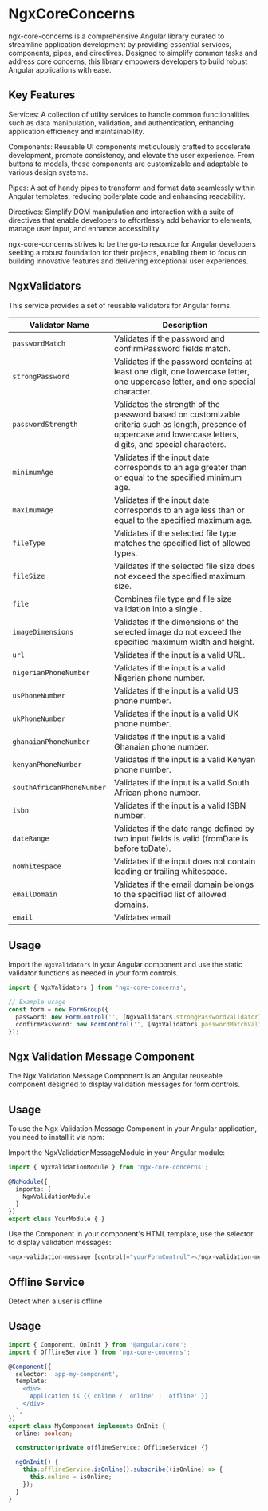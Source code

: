 # NgxCoreConcerns

ngx-core-concerns is a comprehensive Angular library curated to streamline application development by providing essential services, components, pipes, and directives. Designed to simplify common tasks and address core concerns, this library empowers developers to build robust Angular applications with ease.

## Key Features

Services: A collection of utility services to handle common functionalities such as data manipulation, validation, and authentication, enhancing application efficiency and maintainability.

Components: Reusable UI components meticulously crafted to accelerate development, promote consistency, and elevate the user experience. From buttons to modals, these components are customizable and adaptable to various design systems.

Pipes: A set of handy pipes to transform and format data seamlessly within Angular templates, reducing boilerplate code and enhancing readability.

Directives: Simplify DOM manipulation and interaction with a suite of directives that enable developers to effortlessly add behavior to elements, manage user input, and enhance accessibility.

ngx-core-concerns strives to be the go-to resource for Angular developers seeking a robust foundation for their projects, enabling them to focus on building innovative features and delivering exceptional user experiences.

## NgxValidators

This service provides a set of reusable validators for Angular forms.

| Validator Name                  | Description                                                                                        |
|--------------------------------|----------------------------------------------------------------------------------------------------|
| `passwordMatch`       | Validates if the password and confirmPassword fields match.                                       |
| `strongPassword`      | Validates if the password contains at least one digit, one lowercase letter, one uppercase letter, and one special character. |
| `passwordStrength`    | Validates the strength of the password based on customizable criteria such as length, presence of uppercase and lowercase letters, digits, and special characters. |
| `minimumAge`          | Validates if the input date corresponds to an age greater than or equal to the specified minimum age. |
| `maximumAge`          | Validates if the input date corresponds to an age less than or equal to the specified maximum age. |
| `fileType`            | Validates if the selected file type matches the specified list of allowed types.                  |
| `fileSize`            | Validates if the selected file size does not exceed the specified maximum size.                    |
| `file`                | Combines file type and file size validation into a single .                               |
| `imageDimensions`     | Validates if the dimensions of the selected image do not exceed the specified maximum width and height. |
| `url`                 | Validates if the input is a valid URL.                                                           |
| `nigerianPhoneNumber` | Validates if the input is a valid Nigerian phone number.                                          |
| `usPhoneNumber`       | Validates if the input is a valid US phone number.                                                |
| `ukPhoneNumber`       | Validates if the input is a valid UK phone number.                                                |
| `ghanaianPhoneNumber` | Validates if the input is a valid Ghanaian phone number.                                          |
| `kenyanPhoneNumber`  | Validates if the input is a valid Kenyan phone number.                                             |
| `southAfricanPhoneNumber` | Validates if the input is a valid South African phone number.                                    |
| `isbn`                | Validates if the input is a valid ISBN number.                                                     |
| `dateRange`           | Validates if the date range defined by two input fields is valid (fromDate is before toDate).      |
| `noWhitespace`        | Validates if the input does not contain leading or trailing whitespace.                             |
| `emailDomain`         | Validates if the email domain belongs to the specified list of allowed domains.                    |
| `email`         | Validates email                    |

## Usage

Import the `NgxValidators` in your Angular component and use the static validator functions as needed in your form controls.

```typescript
import { NgxValidators } from 'ngx-core-concerns';

// Example usage
const form = new FormGroup({
  password: new FormControl('', [NgxValidators.strongPasswordValidator]),
  confirmPassword: new FormControl('', [NgxValidators.passwordMatchValidator]),
});
```

## Ngx Validation Message Component

The Ngx Validation Message Component is an Angular reuseable component designed to display validation messages for form controls.

## Usage

To use the Ngx Validation Message Component in your Angular application, you need to install it via npm:

Import the NgxValidationMessageModule in your Angular module:

```typescript
import { NgxValidationModule } from 'ngx-core-concerns';

@NgModule({
  imports: [
    NgxValidationModule
  ]
})
export class YourModule { }

```

Use the Component
In your component's HTML template, use the <ngx-validation-message> selector to display validation messages:

```typescript
<ngx-validation-message [control]="yourFormControl"></ngx-validation-message>
```

## Offline Service

Detect when a user is offline

## Usage

```typescript
import { Component, OnInit } from '@angular/core';
import { OfflineService } from 'ngx-core-concerns';

@Component({
  selector: 'app-my-component',
  template: `
    <div>
      Application is {{ online ? 'online' : 'offline' }}
    </div>
  `,
})
export class MyComponent implements OnInit {
  online: boolean;

  constructor(private offlineService: OfflineService) {}

  ngOnInit() {
    this.offlineService.isOnline().subscribe((isOnline) => {
      this.online = isOnline;
    });
  }
}
```
